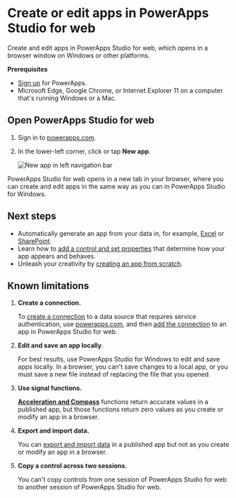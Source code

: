 <properties
	pageTitle="Create or edit apps in a browser | Microsoft PowerApps"
	description="Create or edit apps in a browser by using PowerApps Studio for web."
	services=""
	suite="powerapps"
	documentationCenter="na"
	authors="karthik-1"
	manager="anneta"
	editor=""
	tags=""/>

<tags
   ms.service="powerapps"
   ms.devlang="na"
   ms.topic="article"
   ms.tgt_pltfrm="na"
   ms.workload="na"
   ms.date="10/06/2017"
   ms.author="karthikb"/>

# Create or edit apps in PowerApps Studio for web #
Create and edit apps in PowerApps Studio for web, which opens in a browser window on Windows or other platforms.

**Prerequisites**

- [Sign up](signup-for-powerapps.md) for PowerApps.
- Microsoft Edge, Google Chrome, or Internet Explorer 11 on a computer that's running Windows or a Mac.

## Open PowerApps Studio for web ##
1. Sign in to [powerapps.com](http://go.microsoft.com/fwlink/p/?LinkId=708209).

1. In the lower-left corner, click or tap **New app**.

	![New app in left navigation bar](./media/create-app-browser/left-nav.png)

PowerApps Studio for web opens in a new tab in your browser, where you can create and edit apps in the same way as you can in PowerApps Studio for Windows.

## Next steps ##
- Automatically generate an app from your data in, for example, [Excel](get-started-create-from-data.md) or [SharePoint](app-from-sharepoint.md).
- Learn how to [add a control and set properties](add-configure-controls.md) that determine how your app appears and behaves.
- Unleash your creativity by [creating an app from scratch](get-started-create-from-blank.md).

## Known limitations ##

1. **Create a connection.**

	To [create a connection](add-manage-connections.md) to a data source that requires service authentication, use [powerapps.com](https://web.powerapps.com), and then [add the connection](add-data-connection.md) to an app in PowerApps Studio for web.

1. **Edit and save an app locally**.

	For best results, use PowerApps Studio for Windows to edit and save apps locally. In a browser, you can't save changes to a local app, or you must save a new file instead of replacing the file that you opened.

1. **Use signal functions.**

	**[Acceleration and Compass](functions/signals.md)** functions return accurate values in a published app, but those functions return zero values as you create or modify an app in a browser.

1. **Export and import data.**

	You can [export and import data](controls/control-export-import.md) in a published app but not as you create or modify an app in a browser.

1. **Copy a control across two sessions.**

	You can't copy controls from one session of PowerApps Studio for web to another session of PowerApps Studio for web.
